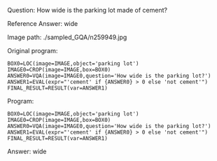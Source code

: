 Question: How wide is the parking lot made of cement?

Reference Answer: wide

Image path: ./sampled_GQA/n259949.jpg

Original program:

```
BOX0=LOC(image=IMAGE,object='parking lot')
IMAGE0=CROP(image=IMAGE,box=BOX0)
ANSWER0=VQA(image=IMAGE0,question='How wide is the parking lot?')
ANSWER1=EVAL(expr="'cement' if {ANSWER0} > 0 else 'not cement'")
FINAL_RESULT=RESULT(var=ANSWER1)
```
Program:

```
BOX0=LOC(image=IMAGE,object='parking lot')
IMAGE0=CROP(image=IMAGE,box=BOX0)
ANSWER0=VQA(image=IMAGE0,question='How wide is the parking lot?')
ANSWER1=EVAL(expr="'cement' if {ANSWER0} > 0 else 'not cement'")
FINAL_RESULT=RESULT(var=ANSWER1)
```
Answer: wide

